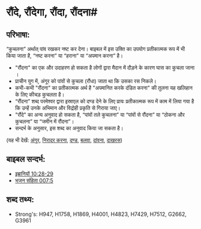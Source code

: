 # रौंदे, रौंदेगा, रौंदा, रौंदना#

## परिभाषा: ##

“कुचलना” अर्थात् पांव रखकर नष्ट कर देना। बाइबल में इस उक्ति का उपयोग प्रतीकात्मक रूप में भी किया जाता है, “नष्ट करना” या “हराना” या “अपमान करना” है।

* "रौंदना" का एक और उदाहरण हो सकता है लोगों द्वारा मैदान में दौड़ने के कारण घास का कुचला जाना ।
* प्राचीन युग में, अंगूर को पांवों से कुचला (रौंधा) जाता था कि उसका रस निकले।
* कभी-कभी "रौंदना" का प्रतीकात्मक अर्थ है "अपमानित करके दंडित करना" की तुलना यह खलिहान के लिए कीचड़ कुचलता है।
* “रौंदना” शब्द परमेश्वर द्वारा इस्राएल को दण्ड देने के लिए प्रायः प्रतीकात्मक रूप में काम में लिया गया है कि उन्हें उनके अभिमान और विद्रोही प्रकृति से गिराया जाए।
* "रौंदे" का अन्य अनुवाद हो सकता है, “पांवों तले कुचलना” या “पांवों से रौंदना” या “ठोकना और कुचलना” या “जमीन में रौंदना”।
* सन्दर्भ के अनुसार, इस शब्द का अनुवाद किया जा सकता है। 


(यह भी देखें: [अंगूर](../other/grape.md), [निरादर करना](../other/humiliate.md), [दण्ड](../other/punish.md), [बलवा](../other/rebel.md), [दांवना](../other/thresh.md), [दाखरस](../other/wine.md))

## बाइबल सन्दर्भ: ##

* [इब्रानियों 10:28-29](rc://en/tn/help/heb/10/28)
* [भजन संहिता 007:5](rc://en/tn/help/psa/007/005)

## शब्द तथ्य: ##

* Strong's: H947, H1758, H1869, H4001, H4823, H7429, H7512, G2662, G3961
